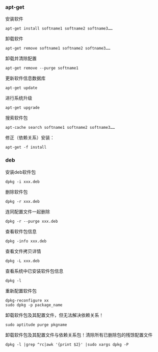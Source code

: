 ### apt-get 
安装软件
~~~
apt-get install softname1 softname2 softname3……
~~~
卸载软件
~~~
apt-get remove softname1 softname2 softname3……
~~~
卸载并清除配置 
~~~
apt-get remove --purge softname1
~~~
更新软件信息数据库 
~~~
apt-get update
~~~
进行系统升级 
~~~
apt-get upgrade
~~~
搜索软件包 
~~~
apt-cache search softname1 softname2 softname3……
~~~
修正（依赖关系）安装：
~~~
apt-get -f install
~~~

### deb
安装deb软件包 
~~~
dpkg -i xxx.deb
~~~
删除软件包 
~~~
dpkg -r xxx.deb
~~~
连同配置文件一起删除 
~~~
dpkg -r --purge xxx.deb
~~~
查看软件包信息 
~~~
dpkg -info xxx.deb
~~~
查看文件拷贝详情 
~~~
dpkg -L xxx.deb
~~~
查看系统中已安装软件包信息 
~~~
dpkg -l
~~~
重新配置软件包 
~~~
dpkg-reconfigure xx
sudo dpkg -p package_name
~~~
卸载软件包及其配置文件，但无法解决依赖关系！
~~~
sudo aptitude purge pkgname
~~~
卸载软件包及其配置文件与依赖关系包！清除所有已删除包的残馀配置文件 
~~~
dpkg -l |grep ^rc|awk '{print $2}' |sudo xargs dpkg -P 
~~~